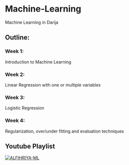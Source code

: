 # Machine-Learning
Machine Learning in Darija


## Outline:
### Week 1: 
Introduction to Machine Learning
### Week 2: 
Linear Regression with one or multiple variables
### Week 3: 
Logistic Regression
### Week 4: 
Regularization, over/under fitting and evaluation techniques

## Youtube Playlist
[![ALFIHRIYA-ML](http://img.youtube.com/vi/W769fWSg6vE/0.jpg)](https://www.youtube.com/playlist?list=PLXH8lluXIxcyzlE3swQ1AlubfKbr6frcj)